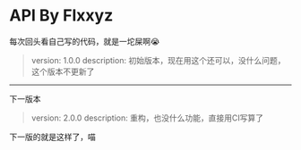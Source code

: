 # API By Flxxyz
每次回头看自己写的代码，就是一坨屎啊😭

> version: 1.0.0
> description: 初始版本，现在用这个还可以，没什么问题，这个版本不更新了

- - - -

下一版本
> version: 2.0.0
> description: 重构，也没什么功能，直接用CI写算了

下一版的就是这样了，喵